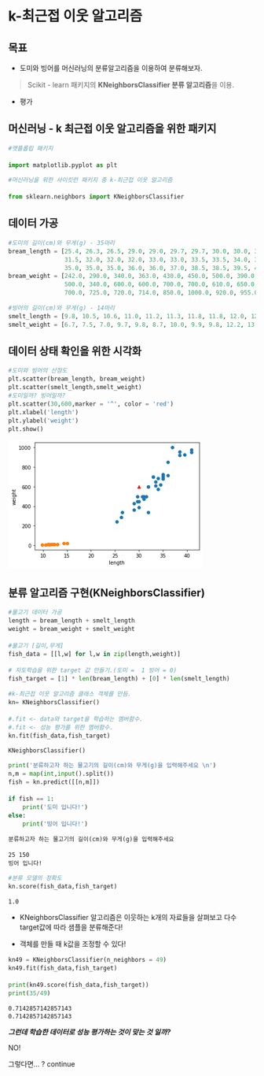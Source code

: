 # k-최근접 이웃 알고리즘

## 목표

* 도미와 빙어를 머신러닝의 분류알고리즘을 이용하여 분류해보자.

> Scikit - learn 패키지의 **KNeighborsClassifier 분류 알고리즘**을 이용.

* 평가

## 머신러닝 - k 최근접 이웃 알고리즘을 위한 패키지


```python
#맷플롭립 패키지

import matplotlib.pyplot as plt
```


```python
#머신러닝을 위한 사이킷런 패키지 중 k-최근접 이웃 알고리즘

from sklearn.neighbors import KNeighborsClassifier
```

## 데이터 가공


```python
#도미의 길이(cm)와 무게(g) - 35마리
bream_length = [25.4, 26.3, 26.5, 29.0, 29.0, 29.7, 29.7, 30.0, 30.0, 30.7, 31.0, 31.0, 
                31.5, 32.0, 32.0, 32.0, 33.0, 33.0, 33.5, 33.5, 34.0, 34.0, 34.5, 35.0, 
                35.0, 35.0, 35.0, 36.0, 36.0, 37.0, 38.5, 38.5, 39.5, 41.0, 41.0]
bream_weight = [242.0, 290.0, 340.0, 363.0, 430.0, 450.0, 500.0, 390.0, 450.0, 500.0, 475.0, 500.0, 
                500.0, 340.0, 600.0, 600.0, 700.0, 700.0, 610.0, 650.0, 575.0, 685.0, 620.0, 680.0, 
                700.0, 725.0, 720.0, 714.0, 850.0, 1000.0, 920.0, 955.0, 925.0, 975.0, 950.0]
```


```python
#빙어의 길이(cm)와 무게(g) - 14마리
smelt_length = [9.8, 10.5, 10.6, 11.0, 11.2, 11.3, 11.8, 11.8, 12.0, 12.2, 12.4, 13.0, 14.3, 15.0]
smelt_weight = [6.7, 7.5, 7.0, 9.7, 9.8, 8.7, 10.0, 9.9, 9.8, 12.2, 13.4, 12.2, 19.7, 19.9]
```

## 데이터 상태 확인을 위한 시각화


```python
#도미와 빙어의 산점도
plt.scatter(bream_length, bream_weight)
plt.scatter(smelt_length,smelt_weight)
#도미일까? 빙어일까?
plt.scatter(30,600,marker = '^', color = 'red')
plt.xlabel('length')
plt.ylabel('weight')
plt.show()
```


    
![png](output_9_0.png)
    


## 분류 알고리즘 구현(KNeighborsClassifier)



```python
#물고기 데이터 가공
length = bream_length + smelt_length
weight = bream_weight + smelt_weight

#물고기 [길이,무게]
fish_data = [[l,w] for l,w in zip(length,weight)]

# 지도학습을 위한 target 값 만들기.(도미 =  1 빙어 = 0)
fish_target = [1] * len(bream_length) + [0] * len(smelt_length)
```


```python
#k-최근접 이웃 알고리즘 클래스 객체를 만듬.
kn= KNeighborsClassifier()

#.fit <- data와 target을 학습하는 멤버함수.
#.fit <- 성능 평가를 위한 멤버함수.
kn.fit(fish_data,fish_target)
```




    KNeighborsClassifier()




```python
print('분류하고자 하는 물고기의 길이(cm)와 무게(g)을 입력해주세요 \n')
n,m = map(int,input().split())
fish = kn.predict([[n,m]])

if fish == 1:
    print('도미 입니다!')
else:
    print('빙어 입니다!')
```

    분류하고자 하는 물고기의 길이(cm)와 무게(g)을 입력해주세요 
    
    25 150
    빙어 입니다!
    


```python
#분류 모델의 정확도
kn.score(fish_data,fish_target)
```




    1.0



* KNeighborsClassifier 알고리즘은 이웃하는 k개의 자료들을 살펴보고 다수 target값에 따라 샘플을 분류해준다!

* 객체를 만들 때 k값을 조정할 수 있다!


```python
kn49 = KNeighborsClassifier(n_neighbors = 49)
kn49.fit(fish_data,fish_target)

print(kn49.score(fish_data,fish_target))
print(35/49)
```

    0.7142857142857143
    0.7142857142857143
    

***그런데 학습한 데이터로 성능 평가하는 것이 맞는 것 일까?***

NO! 

그렇다면... ? continue
